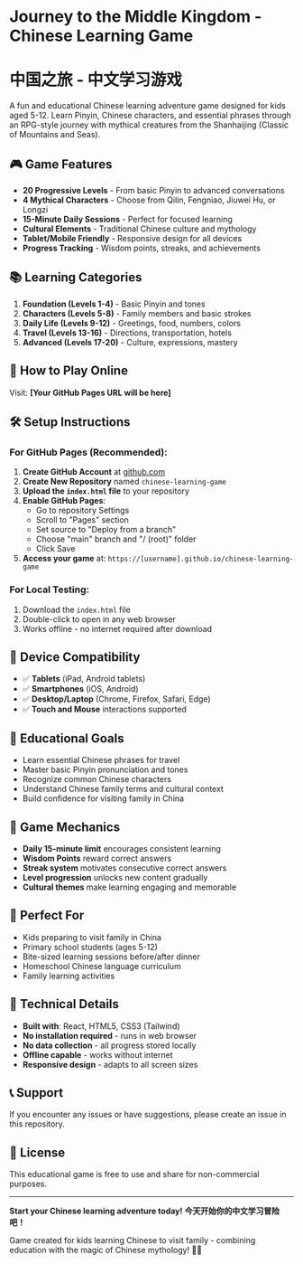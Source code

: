 # Journey to the Middle Kingdom - Chinese Learning Game
# 中国之旅 - 中文学习游戏

A fun and educational Chinese learning adventure game designed for kids aged 5-12. Learn Pinyin, Chinese characters, and essential phrases through an RPG-style journey with mythical creatures from the Shanhaijing (Classic of Mountains and Seas).

## 🎮 Game Features

- **20 Progressive Levels** - From basic Pinyin to advanced conversations
- **4 Mythical Characters** - Choose from Qilin, Fengniao, Jiuwei Hu, or Longzi
- **15-Minute Daily Sessions** - Perfect for focused learning
- **Cultural Elements** - Traditional Chinese culture and mythology
- **Tablet/Mobile Friendly** - Responsive design for all devices
- **Progress Tracking** - Wisdom points, streaks, and achievements

## 📚 Learning Categories

1. **Foundation (Levels 1-4)** - Basic Pinyin and tones
2. **Characters (Levels 5-8)** - Family members and basic strokes
3. **Daily Life (Levels 9-12)** - Greetings, food, numbers, colors
4. **Travel (Levels 13-16)** - Directions, transportation, hotels
5. **Advanced (Levels 17-20)** - Culture, expressions, mastery

## 🚀 How to Play Online

Visit: **[Your GitHub Pages URL will be here]**

## 🛠️ Setup Instructions

### For GitHub Pages (Recommended):

1. **Create GitHub Account** at [github.com](https://github.com)
2. **Create New Repository** named `chinese-learning-game`
3. **Upload the `index.html` file** to your repository
4. **Enable GitHub Pages**:
   - Go to repository Settings
   - Scroll to "Pages" section
   - Set source to "Deploy from a branch"
   - Choose "main" branch and "/ (root)" folder
   - Click Save
5. **Access your game** at: `https://[username].github.io/chinese-learning-game`

### For Local Testing:

1. Download the `index.html` file
2. Double-click to open in any web browser
3. Works offline - no internet required after download

## 📱 Device Compatibility

- ✅ **Tablets** (iPad, Android tablets)
- ✅ **Smartphones** (iOS, Android)
- ✅ **Desktop/Laptop** (Chrome, Firefox, Safari, Edge)
- ✅ **Touch and Mouse** interactions supported

## 🎯 Educational Goals

- Learn essential Chinese phrases for travel
- Master basic Pinyin pronunciation and tones
- Recognize common Chinese characters
- Understand Chinese family terms and cultural context
- Build confidence for visiting family in China

## 🎨 Game Mechanics

- **Daily 15-minute limit** encourages consistent learning
- **Wisdom Points** reward correct answers
- **Streak system** motivates consecutive correct answers
- **Level progression** unlocks new content gradually
- **Cultural themes** make learning engaging and memorable

## 🌟 Perfect For

- Kids preparing to visit family in China
- Primary school students (ages 5-12)
- Bite-sized learning sessions before/after dinner
- Homeschool Chinese language curriculum
- Family learning activities

## 🔧 Technical Details

- **Built with**: React, HTML5, CSS3 (Tailwind)
- **No installation required** - runs in web browser
- **No data collection** - all progress stored locally
- **Offline capable** - works without internet
- **Responsive design** - adapts to all screen sizes

## 📞 Support

If you encounter any issues or have suggestions, please create an issue in this repository.

## 📄 License

This educational game is free to use and share for non-commercial purposes.

---

**Start your Chinese learning adventure today!**
**今天开始你的中文学习冒险吧！**

Game created for kids learning Chinese to visit family - combining education with the magic of Chinese mythology! 🐉✨